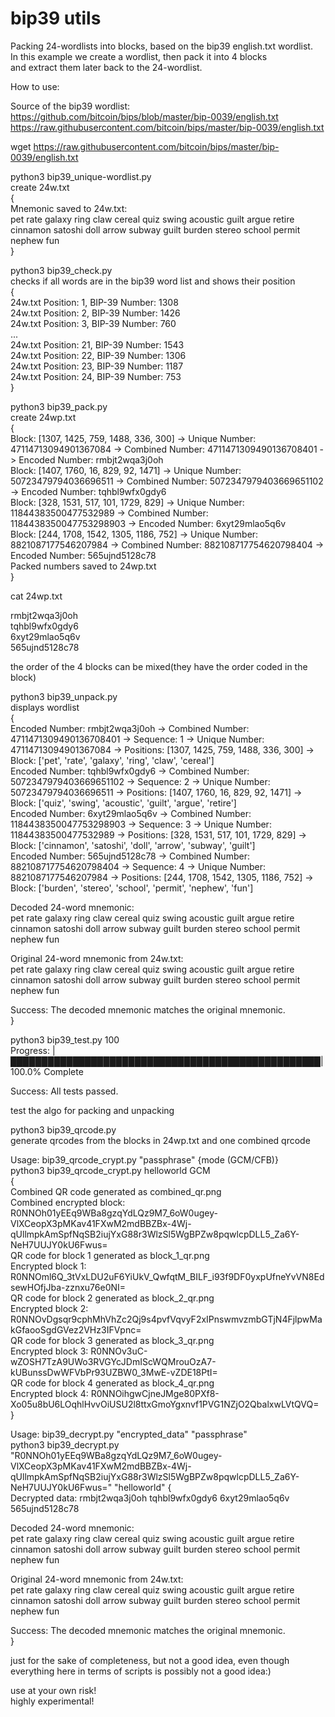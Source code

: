 # bip39 utils</br>

Packing 24-wordlists into blocks, based on the bip39 english.txt wordlist.</br>
In this example we create a wordlist, then pack it into 4 blocks</br>
and extract them later back to the 24-wordlist.</br>

How to use:</br>

Source of the bip39 wordlist:</br>
https://github.com/bitcoin/bips/blob/master/bip-0039/english.txt</br>
https://raw.githubusercontent.com/bitcoin/bips/master/bip-0039/english.txt</br>

wget https://raw.githubusercontent.com/bitcoin/bips/master/bip-0039/english.txt</br>


python3 bip39_unique-wordlist.py</br>
create 24w.txt</br>
{</br>
Mnemonic saved to 24w.txt:</br>
pet rate galaxy ring claw cereal quiz swing acoustic guilt argue retire cinnamon satoshi doll arrow subway guilt burden stereo school permit nephew fun</br>
}</br>

python3 bip39_check.py</br>
checks if all words are in the bip39 word list and shows their position</br>
{</br>
24w.txt Position: 1, BIP-39 Number: 1308</br>
24w.txt Position: 2, BIP-39 Number: 1426</br>
24w.txt Position: 3, BIP-39 Number: 760</br>
...</br>
24w.txt Position: 21, BIP-39 Number: 1543</br>
24w.txt Position: 22, BIP-39 Number: 1306</br>
24w.txt Position: 23, BIP-39 Number: 1187</br>
24w.txt Position: 24, BIP-39 Number: 753</br>
}</br>


python3 bip39_pack.py</br>
create 24wp.txt</br>
{</br>
Block: [1307, 1425, 759, 1488, 336, 300] -> Unique Number: 47114713094901367084 -> Combined Number: 4711471309490136708401 -> Encoded Number: rmbjt2wqa3j0oh</br>
Block: [1407, 1760, 16, 829, 92, 1471] -> Unique Number: 50723479794036696511 -> Combined Number: 5072347979403669651102 -> Encoded Number: tqhbl9wfx0gdy6</br>
Block: [328, 1531, 517, 101, 1729, 829] -> Unique Number: 11844383500477532989 -> Combined Number: 1184438350047753298903 -> Encoded Number: 6xyt29mlao5q6v</br>
Block: [244, 1708, 1542, 1305, 1186, 752] -> Unique Number: 8821087177546207984 -> Combined Number: 882108717754620798404 -> Encoded Number: 565ujnd5128c78</br>
Packed numbers saved to 24wp.txt</br>
}</br>

cat 24wp.txt</br>

rmbjt2wqa3j0oh</br>
tqhbl9wfx0gdy6</br>
6xyt29mlao5q6v</br>
565ujnd5128c78</br>

the order of the 4 blocks can be mixed(they have the order coded in the block)</br>


python3 bip39_unpack.py</br>
displays wordlist</br>
{</br>
Encoded Number: rmbjt2wqa3j0oh -> Combined Number: 4711471309490136708401 -> Sequence: 1 -> Unique Number: 47114713094901367084 -> Positions: [1307, 1425, 759, 1488, 336, 300] -> Block: ['pet', 'rate', 'galaxy', 'ring', 'claw', 'cereal']</br>
Encoded Number: tqhbl9wfx0gdy6 -> Combined Number: 5072347979403669651102 -> Sequence: 2 -> Unique Number: 50723479794036696511 -> Positions: [1407, 1760, 16, 829, 92, 1471] -> Block: ['quiz', 'swing', 'acoustic', 'guilt', 'argue', 'retire']</br>
Encoded Number: 6xyt29mlao5q6v -> Combined Number: 1184438350047753298903 -> Sequence: 3 -> Unique Number: 11844383500477532989 -> Positions: [328, 1531, 517, 101, 1729, 829] -> Block: ['cinnamon', 'satoshi', 'doll', 'arrow', 'subway', 'guilt']</br>
Encoded Number: 565ujnd5128c78 -> Combined Number: 882108717754620798404 -> Sequence: 4 -> Unique Number: 8821087177546207984 -> Positions: [244, 1708, 1542, 1305, 1186, 752] -> Block: ['burden', 'stereo', 'school', 'permit', 'nephew', 'fun']</br>

Decoded 24-word mnemonic:</br>
pet rate galaxy ring claw cereal quiz swing acoustic guilt argue retire cinnamon satoshi doll arrow subway guilt burden stereo school permit nephew fun</br>

Original 24-word mnemonic from 24w.txt:</br>
pet rate galaxy ring claw cereal quiz swing acoustic guilt argue retire cinnamon satoshi doll arrow subway guilt burden stereo school permit nephew fun</br>

Success: The decoded mnemonic matches the original mnemonic.</br>
}


python3 bip39_test.py 100</br>
Progress: |██████████████████████████████████████████████████| 100.0% Complete</br>

Success: All tests passed.</br>

test the algo for packing and unpacking


python3 bip39_qrcode.py</br>
generate qrcodes from the blocks in 24wp.txt and one combined qrcode</br>

Usage: bip39_qrcode_crypt.py "passphrase" {mode (GCM/CFB)}</br>
python3 bip39_qrcode_crypt.py helloworld GCM</br>
{</br>
Combined QR code generated as combined_qr.png</br>
Combined encrypted block: R0NNOh01yEEq9WBa8gzqYdLQz9M7_6oW0ugey-VlXCeopX3pMKav41FXwM2mdBBZBx-4Wj-qUllmpkAmSpfNqSB2iujYxG88r3WlzSl5WgBPZw8pqwlcpDLL5_Za6Y-NeH7UUJY0kU6Fwus=</br>
QR code for block 1 generated as block_1_qr.png</br>
Encrypted block 1: R0NNOml6Q_3tVxLDU2uF6YiUkV_QwfqtM_BILF_i93f9DF0yxpUfneYvVN8EdsewHOfjJba-zznxu76e0NI=</br>
QR code for block 2 generated as block_2_qr.png</br>
Encrypted block 2: R0NNOvDgsqr9cphMhVhZc2Qj9s4pvfVqvyF2xIPnswmvzmbGTjN4FjlpwMakGfaooSgdGVez2VHz3IFVpnc=</br>
QR code for block 3 generated as block_3_qr.png</br>
Encrypted block 3: R0NNOv3uC-wZOSH7TzA9UWo3RVGYcJDmIScWQMrouOzA7-kUBunssDwWFVbPr93UZBW0_3MwE-vZDE18PtI=</br>
QR code for block 4 generated as block_4_qr.png</br>
Encrypted block 4: R0NNOihgwCjneJMge80PXf8-Xo05u8bU6LOqhlHvvOiUSU2l8ttxGmoYgxnvf1PVG1NZjO2QbalxwLVtQVQ=</br>
}</br>

Usage: bip39_decrypt.py "encrypted_data" "passphrase"</br>
python3 bip39_decrypt.py "R0NNOh01yEEq9WBa8gzqYdLQz9M7_6oW0ugey-VlXCeopX3pMKav41FXwM2mdBBZBx-4Wj-qUllmpkAmSpfNqSB2iujYxG88r3WlzSl5WgBPZw8pqwlcpDLL5_Za6Y-NeH7UUJY0kU6Fwus=" "helloworld"
{</br>
Decrypted data: rmbjt2wqa3j0oh tqhbl9wfx0gdy6 6xyt29mlao5q6v 565ujnd5128c78</br>

Decoded 24-word mnemonic:</br>
pet rate galaxy ring claw cereal quiz swing acoustic guilt argue retire cinnamon satoshi doll arrow subway guilt burden stereo school permit nephew fun</br>

Original 24-word mnemonic from 24w.txt:</br>
pet rate galaxy ring claw cereal quiz swing acoustic guilt argue retire cinnamon satoshi doll arrow subway guilt burden stereo school permit nephew fun</br>

Success: The decoded mnemonic matches the original mnemonic.</br>
}</br>

just for the sake of completeness, but not a good idea, even though everything here in terms of scripts is possibly not a good idea:)</br>


use at your own risk!</br>
highly experimental!</br>
